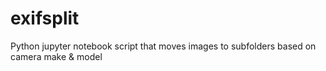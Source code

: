 # exifsplit
Python jupyter notebook script that moves images to subfolders based on camera make &amp; model
